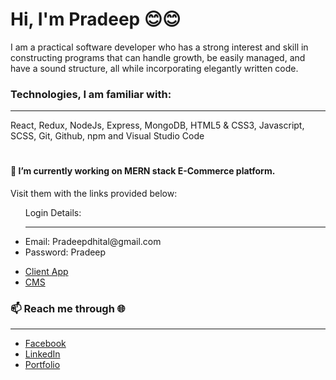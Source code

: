 <h1>Hi, I'm Pradeep 😊😊</h1>
<p>I am a practical software developer who has a strong interest and skill in constructing programs that can handle growth, be easily managed, and have a sound structure, all while incorporating elegantly written code.</p>

<h3>Technologies, I am familiar with:</h3>
<hr>
<p>React, Redux, NodeJs, Express, MongoDB, HTML5 & CSS3, Javascript, SCSS, Git, Github, npm and Visual Studio Code</P>
<h1> </h1>
<h4>🔭 I’m currently working on MERN stack E-Commerce platform.</h4>
<p>Visit them with the links provided below:</p>
<ul>
   Login Details:
   <hr>
   <li>Email: Pradeepdhital@gmail.com</li>
   <li>Password: Pradeep</li>
</ul>
<ul>
   <li><a href="https://pk-ecom.vercel.app/" target="_blank">Client App</a></li>
  <li><a href="https://pk-ecom-cms.vercel.app/" target="_blank">CMS</a></li> 
</ul>

<h3>📫 Reach me through 🌐</h3>
<hr>
<ul>
  <li><a href="https://www.facebook.com/pk.dheetaal" target="_blank">Facebook</a></li>
  <li><a href="https://www.linkedin.com/in/pradeepkumardhital/" target="_blank">LinkedIn</a></li>
  <li><a href="https://www.pradeepdhital.com/" target="_blank">Portfolio</a></li>
</ul>


